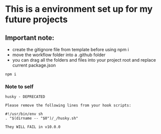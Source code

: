 # This is a environment set up for my future projects

## Important note:

- create the gitignore file from template before using npm i
- move the workflow folder into a .github folder
- you can drag all the folders and files into your project root and replace current package.json

``` npm i ```


### Note to self

```
husky - DEPRECATED

Please remove the following lines from your hook scripts:

#!/usr/bin/env sh
. "$(dirname -- "$0")/_/husky.sh"

They WILL FAIL in v10.0.0
```